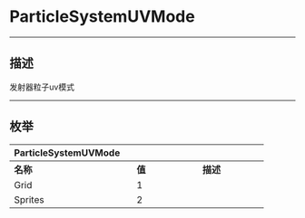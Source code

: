 # ParticleSystemUVMode

------------------------------------------------------------------------------------------
## 描述

发射器粒子uv模式

------------------------------------------------------------------------------------------
## 枚举

|<div style="width:200px">ParticleSystemUVMode</div>|<div style="width:100px"></div>|<div style="width:100px"></div>|
|:---|:---|:---|
|**名称**|**值**|**描述**|
|Grid|1||
|Sprites|2||
